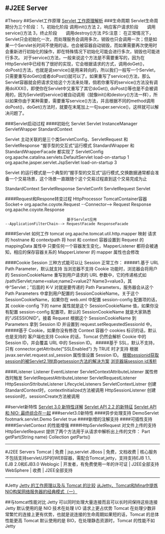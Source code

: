 #J2EE Server
---
#Theory
##Servlet工作原理
[Servlet 工作原理解析](http://www.ibm.com/developerworks/cn/java/j-lo-servlet/index.html)
###生命周期
Servlet生命周期分为三个阶段：
1，初始化阶段  调用init()方法
2，响应客户请求阶段　　调用service()方法
3，终止阶段　　调用destroy()方法
PS:注意：
在正常情况下，Servlet只会初始化一次，而处理服务会调用多次，销毁也只会调用一次；但是如果一个Servlet长时间不使用的话，也会被容器自动销毁，而如果需要再次使用时会重新进行初始化的操作，即在特殊情况下初始化可能会进行多次，销毁也可能进行多次。
 对于service()方法，一般来说这个方法是不需要重写的，因为在HttpServlet中已经有了很好的实现，它会根据请求的方式，调用doGet()，doPost()方法，也就是说service()是用来转向的，所以我们一般写一个Servlet，只需要重写doGet()或者doPost()就可以了。如果重写了service()方法，那么Servlet容器就会把请求交给这个方法来处理，倘若你重写的service()方法没有调用doXXX()，即使你在Servlet中又重写了其它doGet(), doPost()等也是不会被调用的，因为Servlet的service()被自动调用（就像init()和destory()方法一样），所以如果你由于某种需要，需要重写service()方法，并且根据不同的method调用doPost()，doGet()方法时，就要在末尾加上一句super.service()，这样就可以解决问题了。

###Servlet启动过程
####初始化 Servlet
Servlet InstanceManager
ServletWrapper
StandardContext

Servlet 主动关联的是三个类ServletConfig、ServletRequest 和 ServletResponse
“握手型的交互式”运行模式
StandardWrapper 和 StandardWrapperFacade 都实现了 ServletConfig 
org.apache.catalina.servlets.DefaultServlet load-on-startup 1 
org.apache.jasper.servlet.JspServlet load-on-startup 3

Servlet 的运行模式是一个典型的“握手型的交互式”运行模式,交换数据通常都会准备一个交易场景，这个场景一直跟随个这个交易过程直到这个交易完成为止

StandardContext ServletResponse
ServletConfit   ServletRequest
Servlet

####Request和Respone转变过程
            HttpProcessor                            TomcatContainer容器
    Socket-> org.apache.coyote.Request --Connector--> Request Response
         org.apache.coyote.Response
                            
                                基于Servlet应用
    --ApplicationFilterChain--> RequestFacade ResponseFacade

####Servlet 如何工作
tomcat  org.apache.tomcat.util.http.mapper 
映射 请求的 hostnane 和 contextpath 将 host 和 context 容器设置到 Request 的 mappingData 属性中
只要任何一个容器发生变化，MapperListener 都将会被通知，相应的保存容器关系的 MapperListener 的 mapper 属性也会修改

####Cookie Session
三种方式能可以让 Session 正常工作：
#####1.基于 URL Path Parameter，默认就支持 
当浏览器不支持 Cookie 功能时，浏览器会将用户的 SessionCookieName 重写到用户请求的 URL 参数中，它的传递格式如 /path/Servlet;name=value;name2=value2? Name3=value3，其中“Servlet；”后面的 K-V 对就是要传递的 Path Parameters，服务器会从这个 Path Parameters 中拿到用户配置的 SessionCookieName。关于这个 SessionCookieName，如果你在 web.xml 中配置 session-config 配置项的话，其 cookie-config 下的 name 属性就是这个 SessionCookieName 值，如果你没有配置 session-config 配置项，默认的 SessionCookieName 就是大家熟悉的“JSESSIONID”。接着 Request 根据这个 SessionCookieName 到 Parameters 拿到 Session ID 并设置到 request.setRequestedSessionId 中。
#####基于 Cookie，如果你没有修改 Context 容器个 cookies 标识的话，默认也是支持的
客户端也支持 Cookie 的话，Tomcat 仍然会解析 Cookie 中的 Session ID，并会覆盖 URL 中的 Session ID。
#####基于 SSL，默认不支持，只有 connector.getAttribute("SSLEnabled") 为 TRUE 时才支持
根据 javax.servlet.request.ssl_session 属性值设置 Session ID。
[根据sessionid获取session的被Servlet2.1抛弃getsession方法的解决方案](http://wangyong31893189.iteye.com/blog/1355284)
[浏览器端session id浅析](http://blog.csdn.net/anialy/article/details/38554993)

####Listener
Listener
    EventListener
        ServletContextAttributeListener 属性修改时触发
        ServletRequestAttributeListener
        ServletRequestListener
        HttpSessionSttributeListener
    LifecycleListeners
        ServletContextListner 创建StandardContext时，contextInitialized方法被调用
        HttpSessionListener 创建session时，sessionCreate方法被调用

##servlet新特性
[Servlet 3.0 新特性详解](http://www.ibm.com/developerworks/cn/java/j-lo-servlet30/)
[Servlet API 2.2 的新特征](http://www.ibm.com/developerworks/cn/java/servlet_new/)
[Servlet API 和 NIO: 最终组合在一起](http://www.ibm.com/developerworks/cn/java/j-nioserver/)
###servlet3.0新特性
####异步处理支持
<servlet> 
    <servlet-name>DemoServlet</servlet-name> 
    <servlet-class>footmark.servlet.Demo Servlet</servlet-class> 
    <async-supported>true</async-supported> 
</servlet>
####新增的注解支持
####可插性支持
####ServletContext 的性能增强
####HttpServletRequest 对文件上传的支持
HttpServletRequest 提供了两个方法用于从请求中解析出上传的文件：
Part getPart(String name)
Collection<Part> getParts()


---
#J2EE Servers
Tomcat 	| 免费 | jsp,servlet
JBoss | 免费，文档收费 | 核心服务不包括支持servlet/JSP的WEB容器，需配合Tomcat,jetty，支持支持EJB 1.1、EJB 2.0和EJB3.0
Weblogic | 开发者，有免费使用一年的许可证 | J2EE全部支持
WebSphere | 收费  | J2EE全部支持


---
#Jetty
[Jetty 的工作原理以及与 Tomcat 的比较](http://www.ibm.com/developerworks/cn/java/j-lo-jetty/index.html)
[从Jetty、Tomcat和Mina中提炼NIO构架网络服务器的经典模式（一）](http://blog.csdn.net/cutesource/article/details/6192016)

##与tomcat性能对比
Jetty 可以同时处理大量连接而且可以长时间保持这些连接
Jetty 默认使用的是 NIO 技术在处理 I/O 请求上更占优势
Tomcat 在处理少数非常繁忙的连接上更有优势，也就是说连接的生命周期如果短的话，Tomcat 的总体性能更高
Tomcat 默认使用的是 BIO，在处理静态资源时，Tomcat 的性能不如 Jetty



















